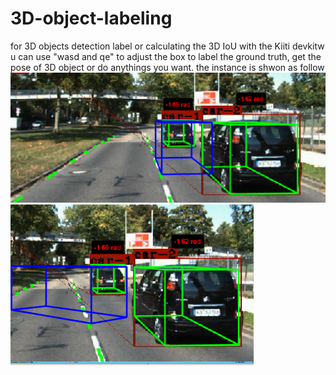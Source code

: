 # 3D-object-labeling
for 3D objects detection label or calculating the 3D IoU with the Kiiti devkitw
u can use "wasd and qe" to adjust the box to label the ground truth, get the pose of 3D object or do anythings you want.
the instance is shwon as follow
 ![image](https://github.com/WayPWMer/3D-object-labeling/blob/master/QQ截图20190419212340.png)
 ![image](https://github.com/WayPWMer/3D-object-labeling/blob/master/QQ截图20190419212414.png)
